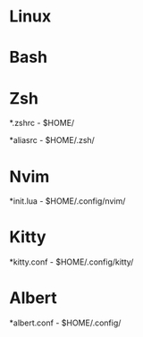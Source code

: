 # Linux

# Bash

# Zsh
*.zshrc - $HOME/

*aliasrc - $HOME/.zsh/

# Nvim
*init.lua - $HOME/.config/nvim/

# Kitty
*kitty.conf - $HOME/.config/kitty/

# Albert
*albert.conf - $HOME/.config/
